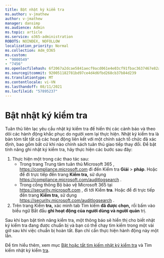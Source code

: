 ```yaml
---
title: Bật nhật ký kiểm tra
ms.author: v-jmathew
author: v-jmathew
manager: dansimp
ms.audience: Admin
ms.topic: article
ms.service: o365-administration
ROBOTS: NOINDEX, NOFOLLOW
localization_priority: Normal
ms.collection: Adm_O365
ms.custom:
- "9000549"
- "7456"
ms.openlocfilehash: 6f2067a2dcae5841aecf9acd061e4e03cf91fbac3637467e82aee2fbc9340f9a
ms.sourcegitcommit: 920051182781bd97ce4d4d6fbd268cb37b84d239
ms.translationtype: MT
ms.contentlocale: vi-VN
ms.lasthandoff: 08/11/2021
ms.locfileid: "57895237"
---
```

# <a name="enable-the-audit-log"></a>Bật nhật ký kiểm tra

Tuân thủ liên lạc yêu cầu nhật ký kiểm tra để hiển thị các cảnh báo và theo dõi các hành động khắc phục do người xem lại thực hiện. Nhật ký kiểm tra là bản tóm tắt tất cả các hoạt động liên kết với một chính sách tổ chức đã xác định, bao gồm bất cứ khi nào chính sách tuân thủ giao tiếp thay đổi. Để bật tính năng ghi nhật ký kiểm tra, hãy thực hiện các bước sau đây:

1. Thực hiện một trong các thao tác sau:
   - Trong trang Trung tâm tuân thủ Microsoft 365 , <https://compliance.microsoft.com> đi đến Kiểm tra **Giải** \> **pháp**. Hoặc để đi trực tiếp đến trang **Kiểm tra,** sử dụng <https://compliance.microsoft.com/auditlogsearch> .
   - Trong cổng thông Bộ bảo vệ Microsoft 365 tại <https://security.microsoft.com> , đi tới Kiểm **tra**. Hoặc để đi trực tiếp đến trang **Kiểm tra,** sử dụng <https://security.microsoft.com/auditlogsearch> .
2. Trên trang Kiểm **tra,** xác minh tab Tìm kiếm **đã được chọn,** rồi bấm vào biểu ngữ Bắt đầu **ghi hoạt động của người dùng và người quản** trị.

Sau khi bạn bật tính năng kiểm tra, một thông báo sẽ hiển thị cho biết nhật ký kiểm tra đang được chuẩn bị và bạn có thể chạy tìm kiếm trong một vài giờ sau khi việc chuẩn bị hoàn tất. Bạn chỉ cần thực hiện hành động này một lần.

Để tìm hiểu thêm, xem mục [Bật hoặc tắt tìm kiếm nhật ký kiểm tra](https://docs.microsoft.com/microsoft-365/compliance/turn-audit-log-search-on-or-off) và Tìm kiếm nhật ký kiểm [tra](https://docs.microsoft.com/microsoft-365/compliance/search-the-audit-log-in-security-and-compliance).
